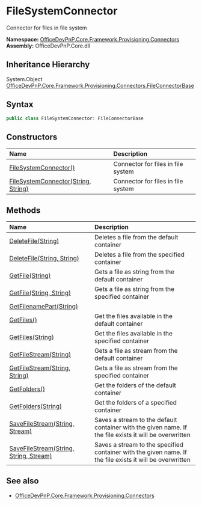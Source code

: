 # FileSystemConnector
Connector for files in file system  

**Namespace:** [OfficeDevPnP.Core.Framework.Provisioning.Connectors](OfficeDevPnP.Core.Framework.Provisioning.Connectors.md)  
**Assembly:** OfficeDevPnP.Core.dll  
## Inheritance Hierarchy
System.Object  
    [OfficeDevPnP.Core.Framework.Provisioning.Connectors.FileConnectorBase](OfficeDevPnP.Core.Framework.Provisioning.Connectors.FileConnectorBase.md)
## Syntax
```C#
public class FileSystemConnector: FileConnectorBase
```
## Constructors
|**Name**|**Description**|
|:-----|:-----|
| [FileSystemConnector()](OfficeDevPnP.Core.Framework.Provisioning.Connectors.FileSystemConnector.ctor1.md) |  Connector for files in file system 
| [FileSystemConnector(String, String)](OfficeDevPnP.Core.Framework.Provisioning.Connectors.FileSystemConnector.ctor2.md) |  Connector for files in file system 
## Methods
|**Name**|**Description**|
|:-----|:-----|
| [DeleteFile(String)](OfficeDevPnP.Core.Framework.Provisioning.Connectors.FileSystemConnector.9ad8acaf.md) | Deletes a file from the default container
| [DeleteFile(String, String)](OfficeDevPnP.Core.Framework.Provisioning.Connectors.FileSystemConnector.476dd1f3.md) | Deletes a file from the specified container
| [GetFile(String)](OfficeDevPnP.Core.Framework.Provisioning.Connectors.FileSystemConnector.df261957.md) | Gets a file as string from the default container
| [GetFile(String, String)](OfficeDevPnP.Core.Framework.Provisioning.Connectors.FileSystemConnector.7ad54aac.md) | Gets a file as string from the specified container
| [GetFilenamePart(String)](OfficeDevPnP.Core.Framework.Provisioning.Connectors.FileSystemConnector.9e3b826.md) | 
| [GetFiles()](OfficeDevPnP.Core.Framework.Provisioning.Connectors.FileSystemConnector.1ef203bb.md) | Get the files available in the default container
| [GetFiles(String)](OfficeDevPnP.Core.Framework.Provisioning.Connectors.FileSystemConnector.349a20d0.md) | Get the files available in the specified container
| [GetFileStream(String)](OfficeDevPnP.Core.Framework.Provisioning.Connectors.FileSystemConnector.667e64b2.md) | Gets a file as stream from the default container
| [GetFileStream(String, String)](OfficeDevPnP.Core.Framework.Provisioning.Connectors.FileSystemConnector.e43bb5.md) | Gets a file as stream from the specified container
| [GetFolders()](OfficeDevPnP.Core.Framework.Provisioning.Connectors.FileSystemConnector.183fc5f5.md) | Get the folders of the default container
| [GetFolders(String)](OfficeDevPnP.Core.Framework.Provisioning.Connectors.FileSystemConnector.c388caf.md) | Get the folders of a specified container
| [SaveFileStream(String, Stream)](OfficeDevPnP.Core.Framework.Provisioning.Connectors.FileSystemConnector.3b54d26b.md) | Saves a stream to the default container with the given name. If the file exists it will be overwritten
| [SaveFileStream(String, String, Stream)](OfficeDevPnP.Core.Framework.Provisioning.Connectors.FileSystemConnector.ec95a2c1.md) | Saves a stream to the specified container with the given name. If the file exists it will be overwritten
## See also
- [OfficeDevPnP.Core.Framework.Provisioning.Connectors](OfficeDevPnP.Core.Framework.Provisioning.Connectors.md)
